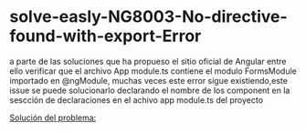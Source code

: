 # solve-easly-NG8003-No-directive-found-with-export-Error

<p>a parte de las soluciones que ha propueso el sitio oficial de Angular entre ello verificar que el archivo App module.ts contiene el modulo FormsModule importado en @ngModule, muchas veces este error sigue existiendo,este issue se puede solucionarlo declarando el nombre de los component en la sescción de declaraciones en  el achivo app module.ts del proyecto</p>

<p><a href="">Solución del problema:</a></p>

